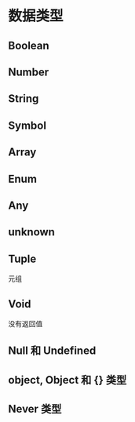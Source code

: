 # 数据类型

## Boolean

## Number

## String

## Symbol

## Array

## Enum

## Any

## unknown

## Tuple

元组

## Void

没有返回值

## Null 和 Undefined

## object, Object 和 {} 类型

## Never 类型

